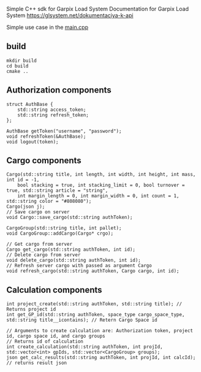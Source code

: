 Simple C++ sdk for Garpix Load System
Documentation for Garpix Load System https://glsystem.net/dokumentaciya-k-api

Simple use case in the [main.cpp](https://github.com/Vindalamar/gls_sdk/blob/main/main.cpp)

## build
```shell
mkdir build
cd build
cmake ..
```
## Authorization components
```shell
struct AuthBase {
    std::string access_token;
    std::string refresh_token;
};

AuthBase getToken("username", "password");
void refreshToken(&AuthBase);
void logout(token);
```

## Cargo components

```shell
Cargo(std::string title, int length, int width, int height, int mass, int id = -1,
    bool stacking = true, int stacking_limit = 0, bool turnover = true, std::string article = "string", 
    int margin_length = 0, int margin_width = 0, int count = 1, std::string color = "#808080");
Cargo(json j);
// Save cargo on server
void Cargo::save_cargo(std::string authToken);

CargoGroup(std::string title, int pallet);
void CargoGroup::addCargo(Cargo* crgo);

// Get cargo from server
Cargo get_cargo(std::string authToken, int id); 
// Delete cargo from server
void delete_cargo(std::string authToken, int id); 
// Refresh server cargo with passed as argument Cargo
void refresh_cargo(std::string authToken, Cargo cargo, int id);
```
## Calculation components

```shell
int project_create(std::string authToken, std::string title); // Returns project id
int get_GP_id(std::string authToken, space_type cargo_space_type, std::string title__icontains); // Retern Cargo Space id

// Arguments to create calculation are: Authorization token, project id, cargo space id, and cargo groups
// Returns id of calculation
int create_calculation(std::string authToken, int projId, std::vector<int> gpIds, std::vector<CargoGroup> groups);
json get_calc_results(std::string authToken, int projId, int calcId); // returns result json
```
